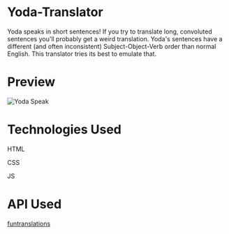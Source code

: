 # Yoda-Translator
Yoda speaks in short sentences! If you try to translate long, convoluted sentences you'll probably get a weird translation. Yoda's sentences have a different (and often inconsistent) Subject-Object-Verb order than normal English. This translator tries its best to emulate that.

# Preview
![Yoda Speak](https://user-images.githubusercontent.com/50478681/174483732-014dc205-e707-42a1-a02d-4a7bbfc49116.png)

# Technologies Used
HTML

CSS

JS
# API Used
[funtranslations](https://funtranslations.com/yoda)
